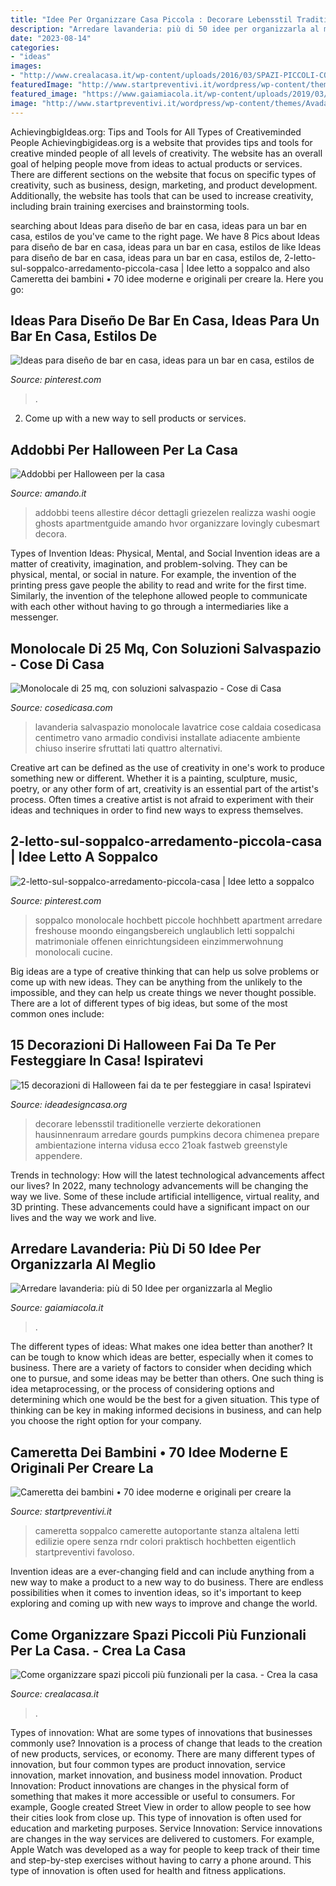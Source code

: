 ```yaml
---
title: "Idee Per Organizzare Casa Piccola : Decorare Lebensstil Traditionelle Verzierte Dekorationen Hausinnenraum Arredare Gourds Pumpkins Decora Chimenea Prepare Ambientazione Interna Vidusa Ecco 21oak Fastweb Greenstyle Appendere"
description: "Arredare lavanderia: più di 50 idee per organizzarla al meglio"
date: "2023-08-14"
categories:
- "ideas"
images:
- "http://www.crealacasa.it/wp-content/uploads/2016/03/SPAZI-PICCOLI-COPERTINA.jpg"
featuredImage: "http://www.startpreventivi.it/wordpress/wp-content/themes/Avada-Child-Theme/images/Blog/Cameretta-bambini/Arredo-Rinnovo/49-idee-cameretta-bambini.jpg"
featured_image: "https://www.gaiamiacola.it/wp-content/uploads/2019/03/organizzare-la-lavanderia-54.jpg"
image: "http://www.startpreventivi.it/wordpress/wp-content/themes/Avada-Child-Theme/images/Blog/Cameretta-bambini/Arredo-Rinnovo/49-idee-cameretta-bambini.jpg"
---
```



AchievingbigIdeas.org: Tips and Tools for All Types of Creativeminded People
Achievingbigideas.org is a website that provides tips and tools for creative minded people of all levels of creativity. The website has an overall goal of helping people move from ideas to actual products or services. There are different sections on the website that focus on specific types of creativity, such as business, design, marketing, and product development. Additionally, the website has tools that can be used to increase creativity, including brain training exercises and brainstorming tools.

	

		
searching about Ideas para diseño de bar en casa, ideas para un bar en casa, estilos de you've came to the right page. We have 8 Pics about Ideas para diseño de bar en casa, ideas para un bar en casa, estilos de like Ideas para diseño de bar en casa, ideas para un bar en casa, estilos de, 2-letto-sul-soppalco-arredamento-piccola-casa | Idee letto a soppalco and also Cameretta dei bambini • 70 idee moderne e originali per creare la. Here you go:
		
    
## Ideas Para Diseño De Bar En Casa, Ideas Para Un Bar En Casa, Estilos De

<img loading=lazy src="https://i.pinimg.com/originals/b9/c7/5b/b9c75b53ebf0d99e1e040cc2cc3037a4.jpg" onerror="this.onerror=null;this.src='https://tse4.mm.bing.net/th?id=OIP.Z6wM92uFeQiCEPu412qpJgHaHV&amp;pid=15.1';" alt="Ideas para diseño de bar en casa, ideas para un bar en casa, estilos de">

_Source: pinterest.com_

>. 

	

2. Come up with a new way to sell products or services.

    
## Addobbi Per Halloween Per La Casa

<img loading=lazy src="https://www.amando.it/imagesdyn/gallery_plus/orig_660/14/74/clint-patterson-luvej39beq4-unsplash-1_147458.jpg" onerror="this.onerror=null;this.src='https://tse2.mm.bing.net/th?id=OIP.mJcyBTRAsDeZuvZPdXFubAHaE8&amp;pid=15.1';" alt="Addobbi per Halloween per la casa">

_Source: amando.it_

>addobbi teens allestire décor dettagli griezelen realizza washi oogie ghosts apartmentguide amando hvor organizzare lovingly cubesmart decora. 

	

Types of Invention Ideas: Physical, Mental, and Social
Invention ideas are a matter of creativity, imagination, and problem-solving. They can be physical, mental, or social in nature. For example, the invention of the printing press gave people the ability to read and write for the first time. Similarly, the invention of the telephone allowed people to communicate with each other without having to go through a intermediaries like a messenger.

    
## Monolocale Di 25 Mq, Con Soluzioni Salvaspazio - Cose Di Casa

<img loading=lazy src="https://cdn.cosedicasa.com/wp-content/uploads/2013/05/fiorentini-monolocalecorsocomo-lavanderia.jpg" onerror="this.onerror=null;this.src='https://tse3.mm.bing.net/th?id=OIP._swAdfuR2gYHu2S7zdPD7wHaLG&amp;pid=15.1';" alt="Monolocale di 25 mq, con soluzioni salvaspazio - Cose di Casa">

_Source: cosedicasa.com_

>lavanderia salvaspazio monolocale lavatrice cose caldaia cosedicasa centimetro vano armadio condivisi installate adiacente ambiente chiuso inserire sfruttati lati quattro alternativi. 

	

Creative art can be defined as the use of creativity in one's work to produce something new or different. Whether it is a painting, sculpture, music, poetry, or any other form of art, creativity is an essential part of the artist's process. Often times a creative artist is not afraid to experiment with their ideas and techniques in order to find new ways to express themselves.

    
## 2-letto-sul-soppalco-arredamento-piccola-casa | Idee Letto A Soppalco

<img loading=lazy src="https://i.pinimg.com/originals/52/54/65/5254652c5f425e7fd9b81531d013e54e.jpg" onerror="this.onerror=null;this.src='https://tse1.mm.bing.net/th?id=OIP.A5CWQFit0rNXASE8K9bwBQHaJ4&amp;pid=15.1';" alt="2-letto-sul-soppalco-arredamento-piccola-casa | Idee letto a soppalco">

_Source: pinterest.com_

>soppalco monolocale hochbett piccole hochhbett apartment arredare freshouse moondo eingangsbereich unglaublich letti soppalchi matrimoniale offenen einrichtungsideen einzimmerwohnung monolocali cucine. 

	

Big ideas are a type of creative thinking that can help us solve problems or come up with new ideas. They can be anything from the unlikely to the impossible, and they can help us create things we never thought possible. There are a lot of different types of big ideas, but some of the most common ones include: 

    
## 15 Decorazioni Di Halloween Fai Da Te Per Festeggiare In Casa! Ispiratevi

<img loading=lazy src="https://www.ideadesigncasa.org/wp-content/uploads/2019/10/decorazioni-halloween-10.jpg" onerror="this.onerror=null;this.src='https://tse2.mm.bing.net/th?id=OIP.b9bbmW0f5yXL8gtAv9rXwAHaE7&amp;pid=15.1';" alt="15 decorazioni di Halloween fai da te per festeggiare in casa! Ispiratevi">

_Source: ideadesigncasa.org_

>decorare lebensstil traditionelle verzierte dekorationen hausinnenraum arredare gourds pumpkins decora chimenea prepare ambientazione interna vidusa ecco 21oak fastweb greenstyle appendere. 

	

Trends in technology: How will the latest technological advancements affect our lives?
In 2022, many technology advancements will be changing the way we live. Some of these include artificial intelligence, virtual reality, and 3D printing. These advancements could have a significant impact on our lives and the way we work and live.

    
## Arredare Lavanderia: Più Di 50 Idee Per Organizzarla Al Meglio

<img loading=lazy src="https://www.gaiamiacola.it/wp-content/uploads/2019/03/organizzare-la-lavanderia-54.jpg" onerror="this.onerror=null;this.src='https://tse3.mm.bing.net/th?id=OIP.-2NH5EX3ZLwRKbcuMB3XvgHaLS&amp;pid=15.1';" alt="Arredare lavanderia: più di 50 Idee per organizzarla al Meglio">

_Source: gaiamiacola.it_

>. 

	

The different types of ideas: What makes one idea better than another?
It can be tough to know which ideas are better, especially when it comes to business. There are a variety of factors to consider when deciding which one to pursue, and some ideas may be better than others. One such thing is idea metaprocessing, or the process of considering options and determining which one would be the best for a given situation. This type of thinking can be key in making informed decisions in business, and can help you choose the right option for your company.

    
## Cameretta Dei Bambini • 70 Idee Moderne E Originali Per Creare La

<img loading=lazy src="http://www.startpreventivi.it/wordpress/wp-content/themes/Avada-Child-Theme/images/Blog/Cameretta-bambini/Arredo-Rinnovo/49-idee-cameretta-bambini.jpg" onerror="this.onerror=null;this.src='https://tse3.mm.bing.net/th?id=OIP.csbAoNCPn8--f0dpuUm4DwHaE5&amp;pid=15.1';" alt="Cameretta dei bambini • 70 idee moderne e originali per creare la">

_Source: startpreventivi.it_

>cameretta soppalco camerette autoportante stanza altalena letti edilizie opere senza rndr colori praktisch hochbetten eigentlich startpreventivi favoloso. 

	

Invention ideas are a ever-changing field and can include anything from a new way to make a product to a new way to do business. There are endless possibilities when it comes to invention ideas, so it's important to keep exploring and coming up with new ways to improve and change the world.

    
## Come Organizzare Spazi Piccoli Più Funzionali Per La Casa. - Crea La Casa

<img loading=lazy src="http://www.crealacasa.it/wp-content/uploads/2016/03/SPAZI-PICCOLI-COPERTINA.jpg" onerror="this.onerror=null;this.src='https://tse3.mm.bing.net/th?id=OIP.AkGQxCNi64qj3dL1vmee_QHaFj&amp;pid=15.1';" alt="Come organizzare spazi piccoli più funzionali per la casa. - Crea la casa">

_Source: crealacasa.it_

>. 

	

Types of innovation: What are some types of innovations that businesses commonly use?
Innovation is a process of change that leads to the creation of new products, services, or economy. There are many different types of innovation, but four common types are product innovation, service innovation, market innovation, and business model innovation. 
Product Innovation: Product innovations are changes in the physical form of something that makes it more accessible or useful to consumers. For example, Google created Street View in order to allow people to see how their cities look from close up. This type of innovation is often used for education and marketing purposes. Service Innovation: Service innovations are changes in the way services are delivered to customers. For example, Apple Watch was developed as a way for people to keep track of their time and step-by-step exercises without having to carry a phone around. This type of innovation is often used for health and fitness applications.

